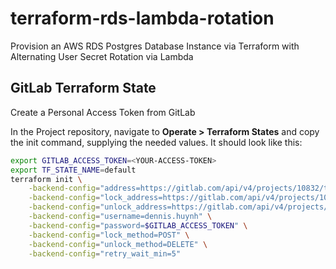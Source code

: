 # terraform-rds-lambda-rotation
Provision an AWS RDS Postgres Database Instance via Terraform with Alternating User Secret Rotation via Lambda

## GitLab Terraform State

Create a Personal Access Token from GitLab

In the Project repository, navigate to **Operate > Terraform States** and copy the init command, supplying the needed values. It should look like this:

```bash
export GITLAB_ACCESS_TOKEN=<YOUR-ACCESS-TOKEN>
export TF_STATE_NAME=default
terraform init \
    -backend-config="address=https://gitlab.com/api/v4/projects/10832/terraform/state/$TF_STATE_NAME" \
    -backend-config="lock_address=https://gitlab.com/api/v4/projects/10832/terraform/state/$TF_STATE_NAME/lock" \
    -backend-config="unlock_address=https://gitlab.com/api/v4/projects/10832/terraform/state/$TF_STATE_NAME/lock" \
    -backend-config="username=dennis.huynh" \
    -backend-config="password=$GITLAB_ACCESS_TOKEN" \
    -backend-config="lock_method=POST" \
    -backend-config="unlock_method=DELETE" \
    -backend-config="retry_wait_min=5"
```
